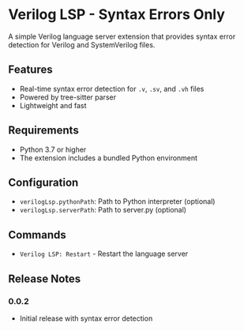 # Verilog LSP - Syntax Errors Only

A simple Verilog language server extension that provides syntax error detection for Verilog and SystemVerilog files.

## Features

- Real-time syntax error detection for `.v`, `.sv`, and `.vh` files
- Powered by tree-sitter parser
- Lightweight and fast

## Requirements

- Python 3.7 or higher
- The extension includes a bundled Python environment

## Configuration

- `verilogLsp.pythonPath`: Path to Python interpreter (optional)
- `verilogLsp.serverPath`: Path to server.py (optional)

## Commands

- `Verilog LSP: Restart` - Restart the language server

## Release Notes

### 0.0.2
- Initial release with syntax error detection